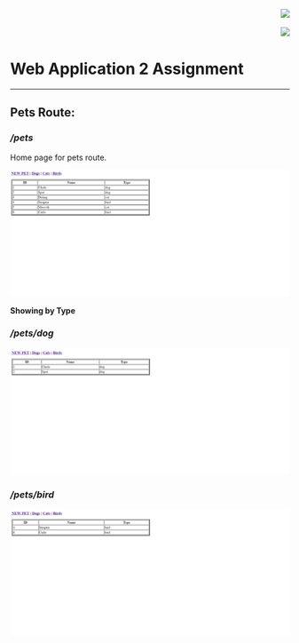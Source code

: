 <p align="right"><img src="https://laravel.com/assets/img/components/logo-laravel.svg"></p>

<p align="right"><img src="https://poser.pugx.org/laravel/framework/v/stable.svg"></p>

# Web Application 2 Assignment
----------

## Pets Route:

### */pets*
Home page for pets route.

![Home Page](https://github.com/LynyrdRoss/ALQUIROZ-Assignment/blob/master/1.png "Home Page")


**Showing by Type**

### */pets/dog*

![Dog Page](https://github.com/LynyrdRoss/ALQUIROZ-Assignment/blob/master/2.png "Dog Page")


### */pets/bird*

![Bird Page](https://github.com/LynyrdRoss/ALQUIROZ-Assignment/blob/master/3.png "Bird Page")

